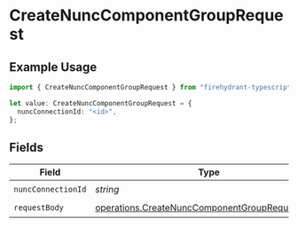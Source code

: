 # CreateNuncComponentGroupRequest

## Example Usage

```typescript
import { CreateNuncComponentGroupRequest } from "firehydrant-typescript-sdk/models/operations";

let value: CreateNuncComponentGroupRequest = {
  nuncConnectionId: "<id>",
};
```

## Fields

| Field                                                                                                            | Type                                                                                                             | Required                                                                                                         | Description                                                                                                      |
| ---------------------------------------------------------------------------------------------------------------- | ---------------------------------------------------------------------------------------------------------------- | ---------------------------------------------------------------------------------------------------------------- | ---------------------------------------------------------------------------------------------------------------- |
| `nuncConnectionId`                                                                                               | *string*                                                                                                         | :heavy_check_mark:                                                                                               | N/A                                                                                                              |
| `requestBody`                                                                                                    | [operations.CreateNuncComponentGroupRequestBody](../../models/operations/createnunccomponentgrouprequestbody.md) | :heavy_check_mark:                                                                                               | N/A                                                                                                              |